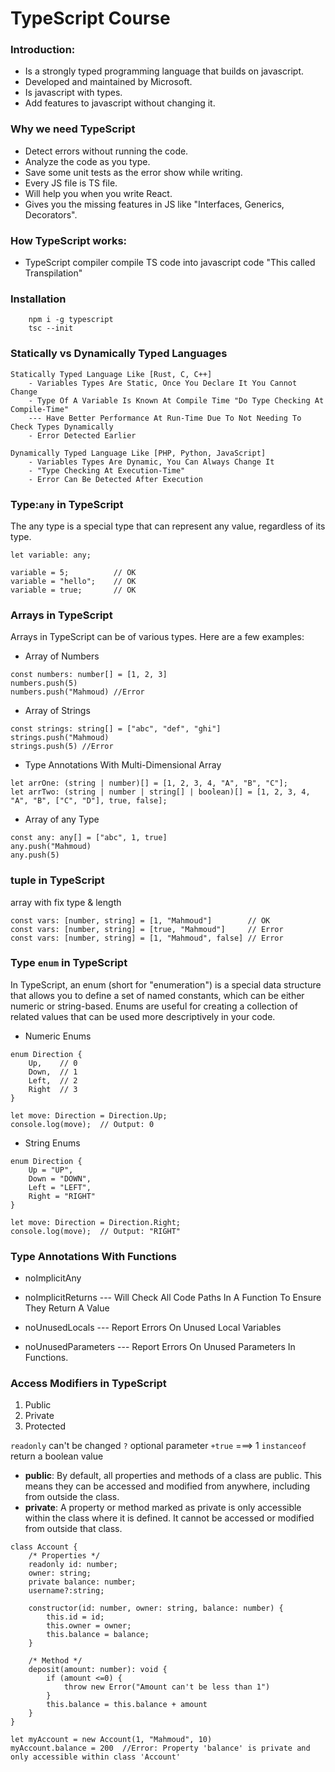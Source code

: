 # TypeScript Course
### Introduction:
* Is a strongly typed programming language that builds on javascript.
* Developed and maintained by Microsoft.
* Is javascript with types.
* Add features to javascript without changing it.

### Why we need TypeScript
* Detect errors without running the code.
* Analyze the code as you type.
* Save some unit tests as the error show while writing.
* Every JS file is TS file.
* Will help you when you write React.
* Gives you the missing features in JS like "Interfaces, Generics, Decorators".

### How TypeScript works:
* TypeScript compiler compile TS code into javascript code "This called Transpilation"

### Installation
```
    npm i -g typescript
    tsc --init
```

### Statically vs Dynamically Typed Languages
```
Statically Typed Language Like [Rust, C, C++]
    - Variables Types Are Static, Once You Declare It You Cannot Change
    - Type Of A Variable Is Known At Compile Time "Do Type Checking At Compile-Time"
    --- Have Better Performance At Run-Time Due To Not Needing To Check Types Dynamically
    - Error Detected Earlier

Dynamically Typed Language Like [PHP, Python, JavaScript]
    - Variables Types Are Dynamic, You Can Always Change It
    - "Type Checking At Execution-Time"
    - Error Can Be Detected After Execution
```

###  Type:`any` in TypeScript
The any type is a special type that can represent any value, regardless of its type.

```
let variable: any;

variable = 5;          // OK
variable = "hello";    // OK
variable = true;       // OK
```

### Arrays in TypeScript
Arrays in TypeScript can be of various types. Here are a few examples:
* Array of Numbers
```
const numbers: number[] = [1, 2, 3]
numbers.push(5)
numbers.push("Mahmoud) //Error
```

* Array of Strings
```
const strings: string[] = ["abc", "def", "ghi"]
strings.push("Mahmoud) 
strings.push(5) //Error
```

* Type Annotations With Multi-Dimensional Array
```
let arrOne: (string | number)[] = [1, 2, 3, 4, "A", "B", "C"];
let arrTwo: (string | number | string[] | boolean)[] = [1, 2, 3, 4, "A", "B", ["C", "D"], true, false];
```

* Array of any Type
```
const any: any[] = ["abc", 1, true]
any.push("Mahmoud) 
any.push(5) 
```

### tuple in TypeScript
array with fix type & length
 ```
 const vars: [number, string] = [1, "Mahmoud"]        // OK
 const vars: [number, string] = [true, "Mahmoud"]     // Error
 const vars: [number, string] = [1, "Mahmoud", false] // Error
 ```

### Type `enum` in TypeScript
In TypeScript, an enum (short for "enumeration") is a special data structure that allows you to define a set of named constants, which can be either numeric or string-based. Enums are useful for creating a collection of related values that can be used more descriptively in your code.
* Numeric Enums
```
enum Direction {
    Up,    // 0
    Down,  // 1
    Left,  // 2
    Right  // 3
}

let move: Direction = Direction.Up;
console.log(move);  // Output: 0
```

* String Enums
```
enum Direction {
    Up = "UP",
    Down = "DOWN",
    Left = "LEFT",
    Right = "RIGHT"
}

let move: Direction = Direction.Right;
console.log(move);  // Output: "RIGHT"
```

### Type Annotations With Functions
- noImplicitAny

- noImplicitReturns
--- Will Check All Code Paths In A Function To Ensure They Return A Value

- noUnusedLocals
--- Report Errors On Unused Local Variables

- noUnusedParameters
--- Report Errors On Unused Parameters In Functions.

### Access Modifiers in TypeScript
1. Public
2. Private
3. Protected

`readonly` can't be changed
`?` optional parameter
`+true` ===> 1
`instanceof` return a boolean value

* __public__: By default, all properties and methods of a class are public. This means they can be accessed and modified from anywhere, including from outside the class.
* __private__: A property or method marked as private is only accessible within the class where it is defined. It cannot be accessed or modified from outside that class.
```
class Account {
    /* Properties */
    readonly id: number;
    owner: string;
    private balance: number;
    username?:string;

    constructor(id: number, owner: string, balance: number) {
        this.id = id;
        this.owner = owner;
        this.balance = balance;
    }

    /* Method */
    deposit(amount: number): void {
        if (amount <=0) {
            throw new Error("Amount can't be less than 1")
        }
        this.balance = this.balance + amount
    }
}

let myAccount = new Account(1, "Mahmoud", 10)
myAccount.balance = 200  //Error: Property 'balance' is private and only accessible within class 'Account'
```

